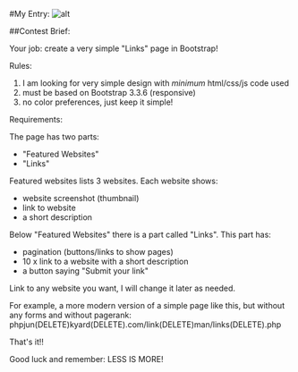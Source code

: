 
#My Entry:
![alt](http://s11.postimg.org/dioxyszpf/entry3.png)

##Contest Brief:

Your job: create a very simple "Links" page in Bootstrap!

Rules:

1. I am looking for very simple design with *minimum* html/css/js code used
2. must be based on Bootstrap 3.3.6 (responsive)
3. no color preferences, just keep it simple!

Requirements:

The page has two parts:
- "Featured Websites"
- "Links"

Featured websites lists 3 websites. Each website shows:
- website screenshot (thumbnail)
- link to website
- a short description

Below "Featured Websites" there is a part called "Links". This part has:
- pagination (buttons/links to show pages)
- 10 x link to a website with a short description
- a button saying "Submit your link"

Link to any website you want, I will change it later as needed.

For example, a more modern version of a simple page like this, but without any forms and without pagerank:
phpjun(DELETE)kyard(DELETE).com/link(DELETE)man/links(DELETE).php

That's it!!

Good luck and remember: LESS IS MORE!

